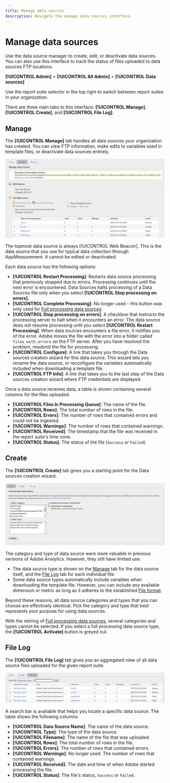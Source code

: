 ```yaml
---
title: Manage data sources
description: Navigate the manage data sources interface.
---
```


# Manage data sources

Use the data source manager to create, edit, or deactivate data sources. You can also use this interface to track the status of files uploaded to data sources FTP locations.

**[!UICONTROL Admin]** > **[!UICONTROL All Admin]** > **[!UICONTROL Data sources]**

Use the report suite selector in the top right to switch between report suites in your organization.

There are three main tabs to this interface; **[!UICONTROL Manage]**, **[!UICONTROL Create]**, and **[!UICONTROL File Log]**.

## Manage

The **[!UICONTROL Manage]** tab handles all data sources your organization has created. You can view FTP information, make edits to variables used in template files, or deactivate data sources entirely.

![Manage](assets/manage.png)

The topmost data source is always [!UICONTROL Web Beacon]. This is the data source that you use for typical data collection through AppMeasurement. It cannot be edited or deactivated.

Each data source has the following options:

* **[!UICONTROL Restart Processing]**: Restarts data source processing that previously stopped due to errors. Processing continues until the next error is encountered. Data Sources halts processing of a Data Sources file only when you select **[!UICONTROL Stop processing on errors]**.
* **[!UICONTROL Complete Processing]**: No longer used - this button was only used for [Full processing data sources](full-processing-eol.md).
* **[!UICONTROL Stop processing on errors]**: A checkbox that instructs the processing server to halt when it encounters an error. The data source does not resume processing until you select **[!UICONTROL Restart Processing]**. When data sources encounters a file error, it notifies you of the error. Adobe moves the file with the error into a folder called `files_with_errors` on the FTP server. After you have resolved the problem, resubmit the file for processing.
* **[!UICONTROL Configure]**: A link that takes you through the Data sources creation wizard for this data source. This wizard lets you rename the data source, or reconfigure the variables automatically included when downloading a template file.
* **[!UICONTROL FTP Info]**: A link that takes you to the last step of the Data sources creation wizard where FTP credentials are displayed.

Once a data source receives data, a table is shown containing several columns for the files uploaded.

* **[!UICONTROL Files In Processing Queue]**: The name of the file.
* **[!UICONTROL Rows]**: The total number of rows in the file.
* **[!UICONTROL Errors]**: The number of rows that contained errors and could not be ingested.
* **[!UICONTROL Warnings]**: The number of rows that contained warnings.
* **[!UICONTROL Received]**: The timestamp that the file was received in the report suite's time zone.
* **[!UICONTROL Status]**: The status of the file (`Success` or `Failed`).

## Create

The **[!UICONTROL Create]** tab gives you a starting point for the Data sources creation wizard.

![Create](assets/create.png)

The category and type of data source were more valuable in previous versions of Adobe Analytics. However, they still have limited use:

* The data source type is shown on the [Manage](#manage) tab for the data source itself, and the [File Log](#file-log) tab for each individual file.
* Some data source types automatically include variables when downloading the template file. However, you can include any available dimension or metric as long as it adheres to the established [File format](file-format.md).

Beyond these reasons, all data source categories and types that you can choose are effectively identical. Pick the category and type that best represents your purpose for using data sources.

With the retiring of [Full processing data sources](full-processing-eol.md), several categories and types cannot be selected. If you select a full processing data source type, the **[!UICONTROL Activate]** button is greyed out.

## File Log

The **[!UICONTROL File Log]** tab gives you an aggregated view of all data source files uploaded for the given report suite.

![File Log](assets/file-log.png)

A search bar is available that helps you locate a specific data source. The table shows the following columns:

* **[!UICONTROL Data Source Name]**: The name of the data source.
* **[!UICONTROL Type]**: The type of the data source.
* **[!UICONTROL Filename]**: The name of the file that was uploaded.
* **[!UICONTROL Rows]**: The total number of rows in the file.
* **[!UICONTROL Errors]**: The number of rows that contained errors.
* **[!UICONTROL Warnings]**: No longer used. The number of rows that contained warnings.
* **[!UICONTROL Received]**: The date and time of when Adobe started processing the file.
* **[!UICONTROL Status]**: The file's status, `Success` or `Failed`.
